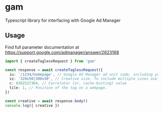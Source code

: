 # gam
Typescript library for interfacing with Google Ad Manager

## Usage
Find full parameter documentation at https://support.google.com/admanager/answer/2623168
```typescript
import { createTaglessRequest } from 'gam'

const response = await createTaglessRequest({
  iu: '/1234/homepage', // Google Ad Manager ad unit code, including your Google Ad Manager network code
  sz: '320x50|300x50', // Creative size. To include multiple sizes use the pipe (|) character as a separator between them.
  c: 8362527364, // Correlator (or, cache-busting) value
  tile: 1, // Position of the tag on a webpage.
})

const creative = await response.body()
console.log({ creative })
```
